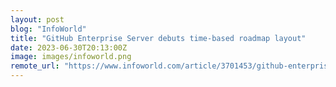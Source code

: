 ```yaml
---
layout: post
blog: "InfoWorld"
title: "GitHub Enterprise Server debuts time-based roadmap layout"
date: 2023-06-30T20:13:00Z
image: images/infoworld.png
remote_url: "https://www.infoworld.com/article/3701453/github-enterprise-server-debuts-time-based-roadmap-layout.html#tk.rss_applicationdevelopment"
---
```

